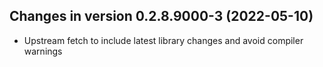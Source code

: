 




<!-- NEWS.md was auto-generated by NEWS.Rmd. Please DO NOT edit by hand!-->

## Changes in version 0.2.8.9000-3 (2022-05-10)

-   Upstream fetch to include latest library changes and avoid compiler
    warnings
